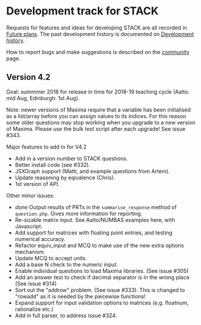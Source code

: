# Development track for STACK

Requests for features and ideas for developing STACK are all recorded in [Future plans](Future_plans.md). The
past development history is documented on [Development history](Development_history.md).

How to report bugs and make suggestions is described on the [community](../About/Community.md) page.

## Version 4.2

Goal: summmer 2018 for release in time for 2018-19 teaching cycle (Aalto: mid Aug, Edinburgh: 1st Aug).

Note: newer versions of Maxima require that a variable has been initialised as a list/array before you can assign values to its indices.  For this reason some older questions may stop working when you upgrade to a new version of Maxima.  Please use the bulk test script after each upgrade!  See issue #343.

Major features to add in for V4.2

* Add in a version number to STACK questions.
* Better install code (see #332).
* JSXGraph support (Matti, and example questions from Artem).
* Update reasoning by eqivalence (Chris).
* 1st version of API.

Other minor issues:

* _done_ Output results of PRTs in the `summarise_response` method of `question.php`.  Gives more information for reporting.
* Re-sizable matrix input.  See Aalto/NUMBAS examples here, with Javascript.
* Add support for matrices with floating point entries, and testing numerical accuracy.
* Refactor equiv_input and MCQ to make use of the new extra options mechanism.
* Update MCQ to accept units.
* Add a base N check to the numeric input.
* Enable individual questions to load Maxima libraries.  (See issue #305)
* Add an answer test to check if decimal separator is in the wrong place (See issue #314)
* Sort out the "addrow" problem. (See issue #333).  This is changed to "rowadd" as it is needed by the piecewise functions!
* Expand support for input validation options to matrices (e.g. floatnum, rationalize etc.)
* Add in full parser, to address issue #324.
